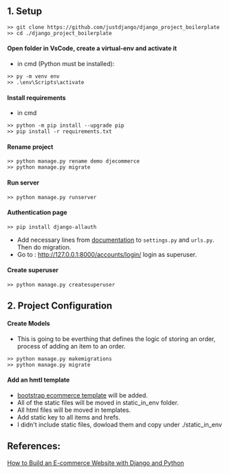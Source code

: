 ## 1. Setup

```
>> git clone https://github.com/justdjango/django_project_boilerplate
>> cd ./django_project_boilerplate
```

#### Open folder in VsCode, create a virtual-env and activate it

- in cmd (Python must be installed):
```
>> py -m venv env
>> .\env\Scripts\activate
```

#### Install requirements

- in cmd
```
>> python -m pip install --upgrade pip
>> pip install -r requirements.txt
```

#### Rename project
```
>> python manage.py rename demo djecommerce
>> python manage.py migrate
```

#### Run server
```
>> python manage.py runserver
```

#### Authentication page

```
>> pip install django-allauth
```

- Add necessary lines from [documentation](https://django-allauth.readthedocs.io/en/latest/installation.html) to ``settings.py`` and ``urls.py``. Then do migration.
- Go to : http://127.0.0.1:8000/accounts/login/ login as superuser.

#### Create superuser

```
>> python manage.py createsuperuser
```

## 2. Project Configuration

#### Create Models

- This is going to be everthing that defines the logic of storing an order, process of adding an item to an order.
```
>> python manage.py makemigrations
>> python manage.py migrate
```

#### Add an hmtl template
- [bootstrap ecommerce template](https://mdbootstrap.com/freebies/jquery/e-commerce/) will be added.
- All of the static files will be moved in static_in_env folder.
- All html files will be moved in templates.
- Add static key to all items and hrefs.
- I didn't include static files, dowload them and copy under ./static_in_env

## References:

[How to Build an E-commerce Website with Django and Python](https://youtu.be/YZvRrldjf1Y)